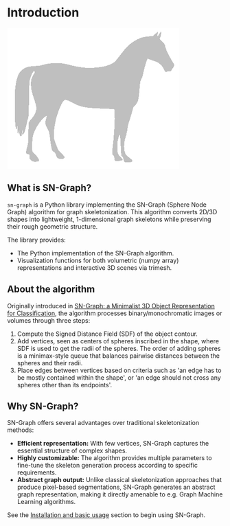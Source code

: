 # Introduction

![Animation of adding spheres to the graph](https://raw.githubusercontent.com/alexandrainst/sn-graph/7-make-nice-docs/assets/horse_animation.gif)

## What is SN-Graph?

`sn-graph` is a Python library implementing the SN-Graph (Sphere Node Graph) algorithm for graph skeletonization. This algorithm converts 2D/3D shapes into lightweight, 1-dimensional graph skeletons while preserving their rough geometric structure.

The library provides:

  - The Python implementation of the SN-Graph algorithm.
  - Visualization functions for both volumetric (numpy array) representations and interactive 3D scenes via trimesh.


## About the algorithm

Originally introduced in [SN-Graph: a Minimalist 3D Object Representation for Classification](https://arxiv.org/abs/2105.14784), the algorithm processes binary/monochromatic images or volumes through three steps:

1. Compute the Signed Distance Field (SDF) of the object contour.
2. Add vertices, seen as centers of spheres inscribed in the shape, where SDF is used to get the radii of the spheres. The order of adding spheres is a minimax-style queue that balances pairwise distances between the spheres and their radii.
3. Place edges between vertices based on criteria such as 'an edge has to be mostly contained within the shape', or 'an edge should not cross any spheres other than its endpoints'.

## Why SN-Graph?

SN-Graph offers several advantages over traditional skeletonization methods:

- **Efficient representation:** With few vertices, SN-Graph captures the essential structure of complex shapes.
- **Highly customizable:** The algorithm provides multiple parameters to fine-tune the skeleton generation process according to specific requirements.
- **Abstract graph output:** Unlike classical skeletonization approaches that produce pixel-based segmentations, SN-Graph generates an abstract graph representation, making it directly amenable to e.g. Graph Machine Learning algorithms.

See the [Installation and basic usage](installation.md) section to begin using SN-Graph.
